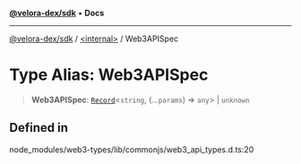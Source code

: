 [**@velora-dex/sdk**](../../README.md) • **Docs**

***

[@velora-dex/sdk](../../globals.md) / [\<internal\>](../README.md) / Web3APISpec

# Type Alias: Web3APISpec

> **Web3APISpec**: [`Record`](Record.md)\<`string`, (...`params`) => `any`\> \| `unknown`

## Defined in

node\_modules/web3-types/lib/commonjs/web3\_api\_types.d.ts:20
